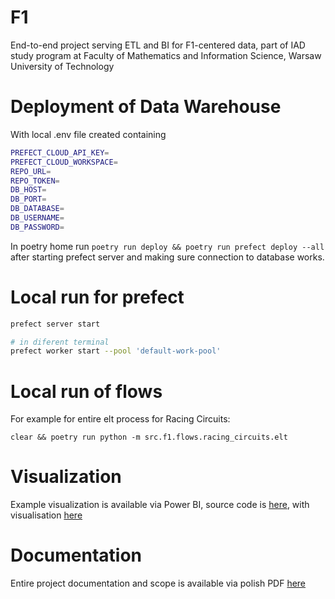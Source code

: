 # F1
End-to-end project serving ETL and BI for F1-centered data,  part of IAD study program at Faculty of Mathematics and Information Science, Warsaw University of Technology

# Deployment of Data Warehouse

With local .env file created containing
```bash
PREFECT_CLOUD_API_KEY=
PREFECT_CLOUD_WORKSPACE=
REPO_URL=
REPO_TOKEN=
DB_HOST=
DB_PORT=
DB_DATABASE=
DB_USERNAME=
DB_PASSWORD=
```

In poetry home run `poetry run deploy && poetry run prefect deploy --all` after starting prefect server and making sure connection to database works.

# Local run for prefect

```bash
prefect server start

# in diferent terminal
prefect worker start --pool 'default-work-pool'
```

# Local run of flows

For example for entire elt process for Racing Circuits:
```
clear && poetry run python -m src.f1.flows.racing_circuits.elt
```

# Visualization

Example visualization is available via Power BI, source code is [here](./src/f1/reports/raport.pbix), with visualisation [here](./src/f1//reports/raport.pdf)

# Documentation

Entire project documentation and scope is available via polish PDF [here](./docs/report.pdf)
